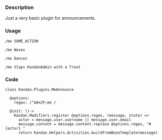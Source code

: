### Description
Just a very basic plugin for announcements.

### Usage
`/me SOME_ACTION`

`/me Waves`

`/me Dances`

`/me Slaps KandanAdmin with a Trout`

### Code
```
class Kandan.Plugins.MeAnnounce

  @options:
    regex: /^&#x2F;me /

  @init: ()->
    Kandan.Modifiers.register @options.regex, (message, state) =>
      actor = message.user.username || message.user.email
      message.content = message.content.replace @options.regex, "#{actor} "
      return Kandan.Helpers.Activities.buildFromBaseTemplate(message)
```